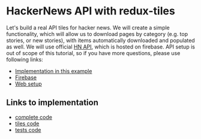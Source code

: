 # HackerNews API with redux-tiles

Let's build a real API tiles for hacker news. We will create a simple functionality, which will allow us to download pages by category (e.g. top stories, or new stories), with items automatically downloaded and populated as well.
We will use official [HN API](https://github.com/HackerNews/API), which is hosted on firebase. API setup is out of scope of this tutorial, so if you have more questions, please use following links:
- [Implementation in this example](https://github.com/Bloomca/redux-tiles/blob/master/examples/hacker-news-api/api.js)
- [Firebase](https://firebase.google.com/)
- [Web setup](https://firebase.google.com/docs/web/setup)

## Links to implementation

- [complete code](https://github.com/Bloomca/redux-tiles/tree/master/examples/hacker-news-api)
- [tiles code](https://github.com/Bloomca/redux-tiles/blob/master/examples/hacker-news-api/hn-tiles.js)
- [tests code](https://github.com/Bloomca/redux-tiles/blob/master/examples/hacker-news-api/__test__/app.spec.js)